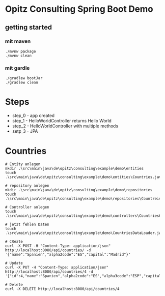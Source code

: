 # Opitz Consulting Spring Boot Demo

## getting started

### mit maven
```
./mvnw package
./mvnw clean
```

### mit gardle

```
./gradlew bootJar
./gradlew clean
```

# Steps

* step_0 - app created
* step_1 - HelloWorldController returns Hello World
* step_2 - HelloWorldController with multiple methods
* setp_3 - JPA

# Countries

```
# Entity anlegen
mkdir .\src\main\java\de\opitz\consulting\example\demo\entities
touch .\src\main\java\de\opitz\consulting\example\demo\entities\Countries.java

# repository anlegen
mkdir .\src\main\java\de\opitz\consulting\example\demo\repositories
touch .\src\main\java\de\opitz\consulting\example\demo\repositories\CountreisRepository.java

# Controller anlegen 
touch .\src\main\java\de\opitz\consulting\example\demo\controllers\CountriesController.java

# jetzt fehlen Daten
touch .\src\main\java\de\opitz\consulting\example\demo\CountriesDataLoader.java
```


```
# CReate
curl -X POST -H "Content-Type: application/json" http://localhost:8080/api/countries/ -d '{"name":"Spanien","alpha2code":"ES","capital":"Madrid"}'

# Update
curl -X PUT -H "Content-Type: application/json" http://localhost:8080/api/countries/4 -d '{"id":4,"name":"Spanien","alpha2code":"ES","alpha3code":"ESP","capital":"Madrid","region":null,"subregion":null,"population":null}'

# Delete 
curl -X DELETE http://localhost:8080/api/countries/4
```